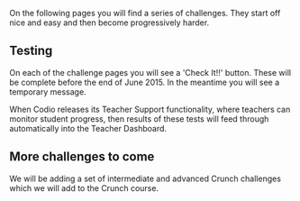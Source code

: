 On the following pages you will find a series of challenges. They start off nice and easy and then become  progressively harder.

## Testing
On each of the challenge pages you will see a 'Check It!!' button. These will be complete before the end of June 2015. In the meantime you will see a temporary message.

When Codio releases its Teacher Support functionality, where teachers can monitor student progress, then results of these tests will feed through automatically into the Teacher Dashboard.

## More challenges to come
We will be adding a set of intermediate and advanced Crunch challenges which we will add to the Crunch course.

